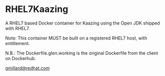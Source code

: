# RHEL7Kaazing
A RHEL7 based Docker container for Kaazing using the Open JDK shipped with RHEL7.

Note: This container MUST be built on a registered RHEL7 host, with entitlement.

N.B.: The Dockerfile.glen.working is the original Dockerfile from the client on Dockerhub.

gmillard@redhat.com
